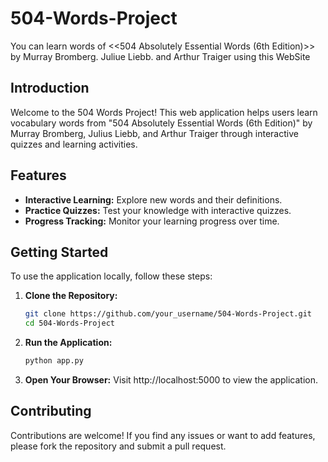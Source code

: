 # 504-Words-Project
You can learn words of <<504 Absolutely Essential Words (6th Edition)>> by Murray Bromberg. Juliue Liebb. and Arthur Traiger using this WebSite

## Introduction
Welcome to the 504 Words Project! This web application helps users learn vocabulary words from "504 Absolutely Essential Words (6th Edition)" by Murray Bromberg, Julius Liebb, and Arthur Traiger through interactive quizzes and learning activities.

## Features
- **Interactive Learning:** Explore new words and their definitions.
- **Practice Quizzes:** Test your knowledge with interactive quizzes.
- **Progress Tracking:** Monitor your learning progress over time.

## Getting Started
To use the application locally, follow these steps:

1. **Clone the Repository:**
   ```bash
   git clone https://github.com/your_username/504-Words-Project.git
   cd 504-Words-Project

2. **Run the Application:**
   ```bash
   python app.py

3. **Open Your Browser:**
   Visit http://localhost:5000 to view the application.

## Contributing
Contributions are welcome! If you find any issues or want to add features, please fork the repository and submit a pull request.
